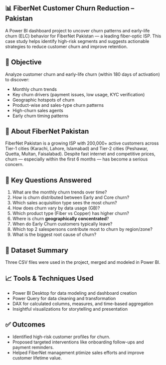 
## 📊 FiberNet Customer Churn Reduction – Pakistan

A Power BI dashboard project to uncover churn patterns and early-life churn (ELC) behavior for FiberNet Pakistan — a leading fiber-optic ISP. This case study helps identify high-risk segments and suggests actionable strategies to reduce customer churn and improve retention.



## 🧠 Objective

Analyze customer churn and early-life churn (within 180 days of activation) to discover:

- Monthly churn trends
- Key churn drivers (payment issues, low usage, KYC verification)
- Geographic hotspots of churn
- Product-wise and sales-type churn patterns
- High-churn sales agents
- Early churn timing patterns


 ## 🏢 About FiberNet Pakistan

FiberNet Pakistan is a growing ISP with 200,000+ active customers across Tier-1 cities (Karachi, Lahore, Islamabad) and Tier-2 cities (Peshawar, Quetta, Multan, Faisalabad). Despite fast internet and competitive prices, churn — especially within the first 6 months — has become a serious concern.



 ## 📌 Key Questions Answered

1. What are the monthly churn trends over time?
2. How is churn distributed between Early and Core churn?
3. Which sales acquisition type sees the most churn?
4. How does churn vary by data usage (GB)?
5. Which product type (Fiber vs Copper) has higher churn?
6. Where is churn **geographically concentrated**?
7. When do Early Churn customers typically leave?
8. Which top 2 salespersons contribute most to churn by region/zone?
9. What is the biggest root cause of churn?



## 🧾 Dataset Summary

Three CSV files were used in the project, merged and modeled in Power BI.




## 📈 Tools & Techniques Used

- Power BI Desktop  for data modeling and dashboard creation
- Power Query for data cleaning and transformation
- DAX for calculated columns, measures, and time-based aggregation
- Insightful visualizations for storytelling and presentation



## ✅ Outcomes

- Identified high-risk customer profiles for churn.
- Proposed  targeted interventions like onboarding follow-ups and payment reminders.
- Helped FiberNet management ptimize sales efforts and improve customer lifetime value.




